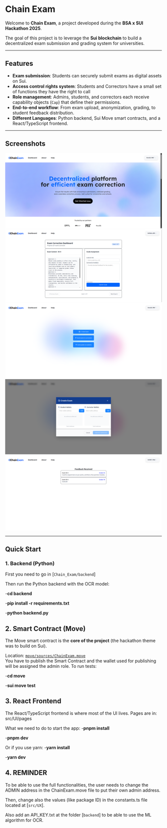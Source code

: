 # Chain Exam

Welcome to **Chain Exam**, a project developed during the **BSA x SUI Hackathon 2025**.  

The goal of this project is to leverage the **Sui blockchain** to build a decentralized exam submission and grading system for universities.  

---

##  Features

- **Exam submission**: Students can securely submit exams as digital assets on Sui.  
- **Access control rights system**: Students and Correctors have a small set of functions they have the right to call  
-  **Role management**: Admins, students, and correctors each receive capability objects (`Cap`) that define their permissions.  
-  **End-to-end workflow**: From exam upload, anonymization, grading, to student feedback distribution.  
-  **Different Languages**: Python backend, Sui Move smart contracts, and a React/TypeScript frontend.  

---
## Screenshots

![Home page screenshot](homepage.png)
![Corrector point of view](corrector_pov.png)
![Admin point of view](admin_pov.png)
![Admin point of view 2](admin_pov2.png)
![Student point of view](student_pov.png)

---

## Quick Start

### 1. Backend (Python)

First you need to go in [`Chain_Exam/backend`]

Then run the Python backend with the OCR model:

-**cd backend**

-**pip install -r requirements.txt**

-**python backend.py**

## 2. Smart Contract (Move)

The Move smart contract is the **core of the project** (the hackathon theme was to build on Sui).

Location: [`move/sources/ChainExam.move`](move/sources/ChainExam.move)  
You have to publish the Smart Contract and the wallet used for publishing will be assigned the admin role.
To run tests:

-**cd move**

-**sui move test**

## 3. React Frontend

The React/TypeScript frontend is where most of the UI lives.
Pages are in: src/UI/pages

What we need to do to start the app:
-**pnpm install**

-**pnpm dev**

Or if you use yarn:
-**yarn install**

-**yarn dev**

## 4. REMINDER

To be able to use the full functionalities, the user needs to change the ADMIN address in the ChainExam.move file to put their own admin address.

Then, change also the values (like package ID) in the constants.ts file located at [`src/UX`].

Also add an API_KEY.txt at the folder [`backend`] to be able to use the ML algorithm for OCR.



